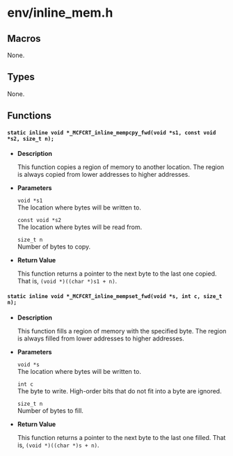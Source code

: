# env/inline_mem.h

## Macros

None.

## Types

None.

## Functions

#### `static inline void *_MCFCRT_inline_mempcpy_fwd(void *s1, const void *s2, size_t n);`

* **Description**

    This function copies a region of memory to another location. The region is always copied from lower addresses to higher addresses.

* **Parameters**

    `void *s1`  
    The location where bytes will be written to.  

    `const void *s2`  
    The location where bytes will be read from.  

    `size_t n`  
    Number of bytes to copy.  

* **Return Value**

    This function returns a pointer to the next byte to the last one copied. That is, `(void *)((char *)s1 + n)`.

#### `static inline void *_MCFCRT_inline_mempset_fwd(void *s, int c, size_t n);`

* **Description**

    This function fills a region of memory with the specified byte. The region is always filled from lower addresses to higher addresses.

* **Parameters**

    `void *s`  
    The location where bytes will be written to.  

    `int c`  
    The byte to write. High-order bits that do not fit into a byte are ignored.  

    `size_t n`  
    Number of bytes to fill.  

* **Return Value**

    This function returns a pointer to the next byte to the last one filled. That is, `(void *)((char *)s + n)`.
